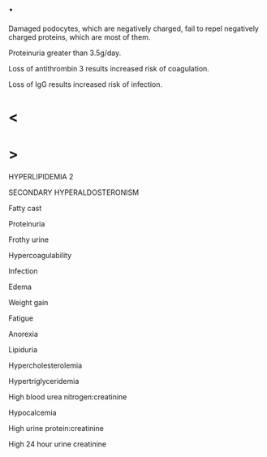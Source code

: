 # .

Damaged podocytes, which are negatively charged, fail to repel negatively charged proteins, which are most of them.

Proteinuria greater than 3.5g/day.

Loss of antithrombin 3 results increased risk of coagulation.

Loss of IgG results increased risk of infection.

# <

# >

HYPERLIPIDEMIA 2

SECONDARY HYPERALDOSTERONISM

Fatty cast

Proteinuria

Frothy urine

Hypercoagulability

Infection

Edema

Weight gain

Fatigue

Anorexia

Lipiduria

Hypercholesterolemia

Hypertriglyceridemia

High blood urea nitrogen:creatinine

Hypocalcemia

High urine protein:creatinine

High 24 hour urine creatinine
